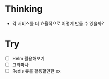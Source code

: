 # Thinking
- 각 서비스를 더 효율적으로 어떻게 만들 수 있을까?



# Try
- [ ] Helm 활용해보기
- [ ] 그라파나
- [ ] Redis 큐를 활용할만한 ex
